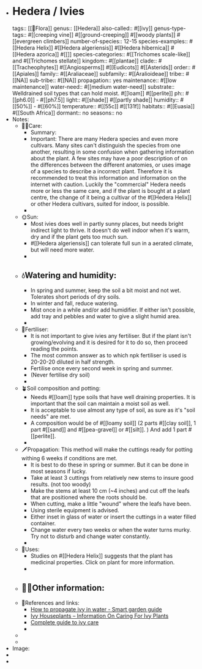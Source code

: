- # Hedera / Ivies
  tags:: [[🌱Flora]]
  genus:: [[Hedera]] 
  also-called:: #[[ivy]] 
  genus-type-tags:: #[[creeping vine]] #[[ground-creeping]] #[[woody plants]] #[[evergreen climbers]]
  number-of-species:: 12-15
  species-examples:: #[[Hedera Helix]] #[[Hedera algeriensis]] #[[Hedera hibernica]] #[[Hedera azorica]] #[[]]
  species-categories:: #[[Trichomes scale-like]] and #[[Trichomes stellate]]
  kingdom:: #[[plantae]]
  clade:: #[[Tracheophytes]] #[[Angiosperms]] #[[Eudicots]] #[[Asterids]]
  order:: #[[Apiales]]
  family:: #[[Araliaceae]]
  subfamily:: #[[Aralioideae]] 
  tribe:: #[[NA]]
  sub-tribe:: #[[NA]]
  propagation:: yes
  maintenance:: #[[low maintenance]]
  water-need:: #[[medium water-need]] 
  substrate::  Welldrained soil types that can hold moist. #[[loam]] #[[perlite]] 
  ph:: #[[ph6.0]] - #[[ph7.5]]
  light:: #[[shade]] #[[partly shade]]
  humidity:: #[[50%]] - #[[60%]]
  temperature:: #[[55c]] #[[131f]]
  habitats::  #[[Euasia]] #[[South Africa]] 
  dormant:: no
  seasons::  no
- Notes:
	- 🤲🏼Care:
		- Summary:
		- Important: There are many Hedera species and even more cultivars. Many sites can't distinguish the species from one another, resulting in some confusion when gathering information about the plant. A few sites may have a poor description of on the differences between the different anatomies, or uses image of a species to describe a incorrect plant. Therefore it is recommended to treat this information and information on the internet with caution. Luckily the "commercial" Hedera needs more or less the same care, and if the plant is bought at a plant centre, the change of it being a cultivar of the #[[Hedera Helix]] or other Hedera cultivars, suited for indoor, is possible.
		-
	- 🌞Sun:
		- Most ivies does well in partly sunny places, but needs bright indirect light to thrive. It doesn't do well indoor when it's warm, dry and if the plant gets too much sun.
		- #[[Hedera algeriensis]] can tolerate full sun in a aerated climate, but will need more water.
		-
	- 💧Watering and humidity:
		-
		- In spring and summer, keep the soil a bit moist and not wet. Tolerates short periods of dry soils.
		- In winter and fall, reduce watering.
		- Mist once in a while and/or add humidifier. If either isn't possible, add tray and pebbles and water to give a slight humid area.
		-
	- 🧃Fertiliser:
		- It is not important to give ivies any fertiliser. But if the plant isn't growing/evolving and it is desired for it to do so, then proceed reading the points.
		- The most common answer as to which npk fertiliser is used is 20-20-20 diluted in half strength.
		- Fertilise once every second week in spring and summer.
		- (Never fertilise dry soil)
		-
	- 🪴Soil composition and potting:
		- Needs #[[loam]] type soils that have well draining properties. It is important that the soil can maintain a moist soil as well.
		- It is acceptable to use almost any type of soil, as sure as it's "soil needs" are met.
		- A composition would be of #[[loamy soil]] (2 parts #[[clay soil]], 1 part #[[sand]] and #[[pea-gravel]] or #[[silt]]. ) And add 1 part #[[perlite]].
		-
	- 🗡️Propagation: This method will make the cuttings ready for potting withing 6 weeks if conditions are met.
		- It is best to do these in spring or summer. But it can be done in most seasons if lucky.
		- Take at least 3 cuttings from relatively new stems to insure good results. (not too woody)
		- Make the stems at least 10 cm (~4 inches) and cut off the leafs that are positioned where the roots should be.
		- When cutting, make a little "wound" where the leafs have been.
		- Using sterile equipment is advised.
		- Either inset in glass of water or insert the cuttings in a water filled container.
		- Change water every two weeks or when the water turns murky. Try not to disturb and change water constantly.
		-
	- 🧪Uses:
		- Studies on #[[Hedera Helix]] suggests that the plant has medicinal properties. Click on plant for more information.
		-
	- 👋🏼Other information:
		-
	- 📜References and links:
		- [How to propagate ivy in water - Smart garden guide ](https://smartgardenguide.com/propagate-ivy-in-water/)
		- [Ivy Houseplants – Information On Caring For Ivy Plants](https://www.gardeningknowhow.com/houseplants/ivy/indoor-ivy-care.htm)
		- [Complete guide to ivy care](https://www.patchplants.com/gb/en/read/plant-care/complete-guide-to-ivy-care/)
		-
	-
	-
- Image:
-
-